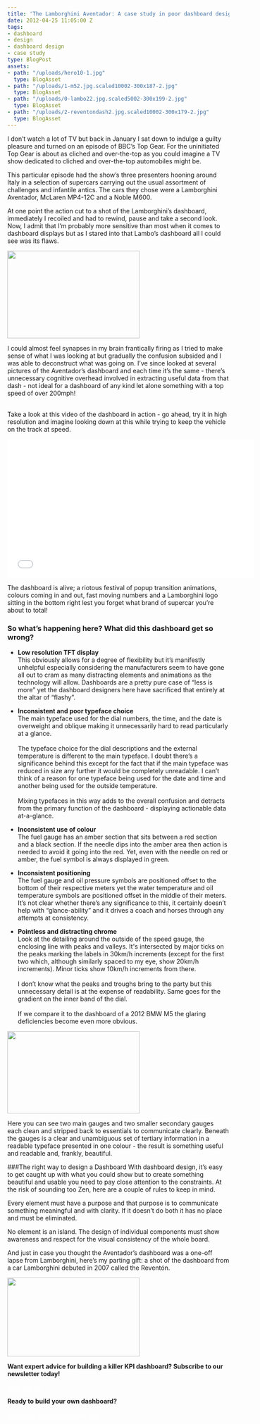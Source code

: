 ```yaml
---
title: 'The Lamborghini Aventador: A case study in poor dashboard design'
date: 2012-04-25 11:05:00 Z
tags:
- dashboard
- design
- dashboard design
- case study
type: BlogPost
assets:
- path: "/uploads/hero10-1.jpg"
  type: BlogAsset
- path: "/uploads/1-m52.jpg.scaled10002-300x187-2.jpg"
  type: BlogAsset
- path: "/uploads/0-lambo22.jpg.scaled5002-300x199-2.jpg"
  type: BlogAsset
- path: "/uploads/2-reventondash2.jpg.scaled10002-300x179-2.jpg"
  type: BlogAsset
---
```


<p>I don’t watch a lot of TV but back in January I sat down to indulge a guilty pleasure and turned on an episode of BBC’s Top Gear. For the uninitiated Top Gear is about as cliched and over-the-top as you could imagine a TV show dedicated to cliched and over-the-top automobiles might be.</p>
<p>This particular episode had the show’s three presenters hooning around Italy in a selection of supercars carrying out the usual assortment of challenges and infantile antics. The cars they chose were a Lamborghini Aventador, McLaren MP4-12C and a Noble M600.</p>
<p>At one point the action cut to a shot of the Lamborghini’s dashboard, immediately I recoiled and had to rewind, pause and take a second look. Now, I admit that I’m probably more sensitive than most when it comes to dashboard displays but as I stared into that Lambo’s dashboard all I could see was its flaws.</p>
<p><img class="wp-float-left" title="The Lamborghini Aventador: A case study in poor dashboard design" src="/uploads/0-lambo22.jpg.scaled5002-300x199-2.jpg" alt="" width="300" height="199"></p>
<p>I could almost feel synapses in my brain frantically firing as I tried to make sense of what I was looking at but gradually the confusion subsided and I was able to deconstruct what was going on. I’ve since looked at several pictures of the Aventador’s dashboard and each time it’s the same - there’s unnecessary cognitive overhead involved in extracting useful data from that dash - not ideal for a dashboard of any kind let alone something with a top speed of over 200mph!</p>
<br>Take a look at this video of the dashboard in action - go ahead, try it in high resolution and imagine looking down at this while trying to keep the vehicle on the track at speed.
<p><span><iframe width="560" height="315" src="//www.youtube.com/embed/28Gcr0B-zUI?rel=0" frameborder="0" allowfullscreen></iframe></span></p>
<p>The dashboard is alive; a riotous festival of popup transition animations, colours coming in and out, fast moving numbers and a Lamborghini logo sitting in the bottom right lest you forget what brand of supercar you’re about to total!</p>
<h3>So what’s happening here? What did this dashboard get so wrong?</h3>

- <strong>Low resolution TFT display</strong><br>
This obviously allows for a degree of flexibility but it’s manifestly unhelpful especially considering the manufacturers seem to have gone all out to cram as many distracting elements and animations as the technology will allow. Dashboards are a pretty pure case of “less is more” yet the dashboard designers here have sacrificed that entirely at the altar of “flashy”.

- <strong>Inconsistent and poor typeface choice</strong><br>
The main typeface used for the dial numbers, the time, and the date is overweight and oblique making it unnecessarily hard to read particularly at a glance.<br><br>The typeface choice for the dial descriptions and the external temperature is different to the main typeface. I doubt there’s a significance behind this except for the fact that if the main typeface was reduced in size any further it would be completely unreadable. I can’t think of a reason for one typeface being used for the date and time and another being used for the outside temperature.<br><br> Mixing typefaces in this way adds to the overall confusion and detracts from the primary function of the dashboard - displaying actionable data at-a-glance.

- <strong>Inconsistent use of colour</strong><br>
The fuel gauge has an amber section that sits between a red section and a black section. If the needle dips into the amber area then action is needed to avoid it going into the red. Yet, even with the needle on red or amber, the fuel symbol is always displayed in green.

- <strong>Inconsistent positioning</strong><br>
The fuel gauge and oil pressure symbols are positioned offset to the bottom of their respective meters yet the water temperature and oil temperature symbols are positioned offset in the middle of their meters. It’s not clear whether there’s any significance to this, it certainly doesn’t help with “glance-ability” and it drives a coach and horses through any attempts at consistency.

- <strong>Pointless and distracting chrome</strong><br>
Look at the detailing around the outside of the speed gauge, the enclosing line with peaks and valleys. It's intersected by major ticks on the peaks marking the labels in 30km/h increments (except for the first two which, although similarly spaced to my eye, show 20km/h increments). Minor ticks show 10km/h increments from there. <br><br>I don’t know what the peaks and troughs bring to the party but this unnecessary detail is at the expense of readability. Same goes for the gradient on the inner band of the dial.<br><br>
If we compare it to the dashboard of a 2012 BMW M5 the glaring deficiencies become even more obvious.
<p><img class="wp-float-left" title="The Lamborghini Aventador: A case study in poor dashboard design" src="/uploads/1-m52.jpg.scaled10002-300x187-2.jpg" alt="" width="300" height="187"></p>

Here you can see two main gauges and two smaller secondary gauges each clean and stripped back to essentials to communicate clearly. Beneath the gauges is a clear and unambiguous set of tertiary information in a readable typeface presented in one colour - the result is something useful and readable and, frankly, beautiful.

###The right way to design a Dashboard
With dashboard design, it’s easy to get caught up with what you could show but to create something beautiful and usable you need to pay close attention to the constraints. At the risk of sounding too Zen, here are a couple of rules to keep in mind.

Every element must have a purpose and that purpose is to communicate something meaningful and with clarity. If it doesn’t do both it has no place and must be eliminated.

No element is an island. The design of individual components must show awareness and respect for the visual consistency of the whole board.

And just in case you thought the Aventador’s dashboard was a one-off lapse from Lamborghini, here’s my parting gift: a shot of the dashboard from a car Lamborghini debuted in 2007 called the Reventón.
<p><img class="wp-float-left" title="The Lamborghini Aventador: A case study in poor dashboard design" src="/uploads/2-reventondash2.jpg.scaled10002-300x179-2.jpg" alt="" width="300" height="179"></p>

**Want expert advice for building a killer KPI dashboard? Subscribe to our newsletter today!**
 
<a href="http://geckoboard.us1.list-manage.com/subscribe?u=f8c11c17753d5c653c8d22b3d&id=1d9b0f4b86" class="hero-container__btn" style="color:#fff;">Sign Me Up</a>

**<p>Ready to build your own dashboard?</p>**
<a href="https://www.geckoboard.com/try-geckoboard/" class="hero-container__btn" style="color:#fff;">Start your free Geckoboard trial</a>
